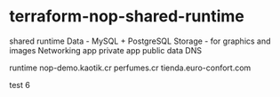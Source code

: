 # terraform-nop-shared-runtime

shared runtime
    Data - MySQL + PostgreSQL
    Storage - for graphics and images
    Networking
        app private
        app public
        data
    DNS

runtime
    nop-demo.kaotik.cr
    perfumes.cr
    tienda.euro-confort.com

test 6
